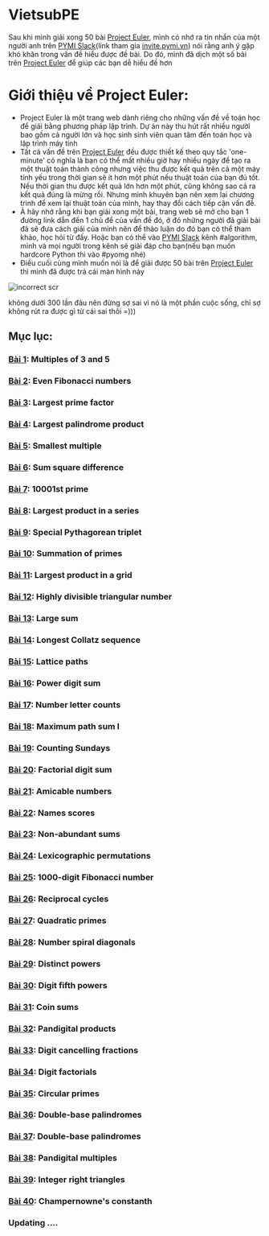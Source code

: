 # VietsubPE
Sau khi mình giải xong 50 bài [Project Euler](https://projecteuler.net/), mình có nhớ ra tin nhắn của một người anh trên [PYMI Slack](https://pymi.slack.com/)(link tham gia [invite.pymi.vn](https://pymi-slack.herokuapp.com/)) nói rằng anh ý gặp khó khăn trong vấn đề hiểu được đề bài. Do đó, mình đã dịch một số bài trên [Project Euler](https://projecteuler.net/) để giúp các bạn dễ hiểu đề hơn

# Giới thiệu về Project Euler:
- Project Euler là một trang web dành riêng cho những vấn đề về toán học để giải bằng phương pháp lập trình. Dự án này thu hút rất nhiều người bao gồm cả người lớn và học sinh sinh viên quan tâm đến toán học và lập trình máy tính
- Tất cả vấn đề trên [Project Euler](https://projecteuler.net/) đều được thiết kế theo quy tắc 'one-minute' có nghĩa là bạn có thể mất nhiều giờ hay nhiều ngày để tạo ra một thuật toán thành công nhưng việc thu được kết quả trên cả một máy tính yếu trong thời gian sẽ ít hơn một phút nếu thuật toán của bạn đủ tốt. Nếu thời gian thu được kết quả lớn hơn một phút, cũng không sao cả ra kết quả đúng là mừng rồi. Nhưng mình khuyên bạn nên xem lại chương trình để xem lại thuật toán của mình, hay thay đổi cách tiếp cận vấn đề.
- À hãy nhớ rằng khi bạn giải xong một bài, trang web sẽ mở cho bạn 1 đường link dẫn đến 1 chủ để của vấn đề đó, ở đó những người đã giải bài đã sẽ đưa cách giải của mình nên để thảo luận do đó bạn có thể tham khảo, học hỏi từ đấy. Hoặc bạn có thể vào [PYMI Slack](https://pymi.slack.com/) kênh #algorithm, mình và mọi người trong kênh sẽ giải đáp cho bạn(nếu bạn muốn hardcore Python thì vào #pyomg nhé)
- Điều cuối cùng mình muốn nói là để giải được 50 bài trên [Project Euler](https://projecteuler.net/) thì mình đã được trả cái màn hình này
<img src="https://i.imgur.com/GaAcq4i.png" alt="incorrect scr">
<p>không dưới 300 lần đâu nên đừng sợ sai vì nó là một phần cuộc sống, chỉ sợ không rút ra được gì từ cái sai thôi =)))</p>

## Mục lục:
### [Bài 1](https://dosontung007.github.io/VietsubPE/Problem_1.html): Multiples of 3 and 5
### [Bài 2](https://dosontung007.github.io/VietsubPE/Problem_2.html): Even Fibonacci numbers
### [Bài 3](https://dosontung007.github.io/VietsubPE/Problem_3.html): Largest prime factor
### [Bài 4](https://dosontung007.github.io/VietsubPE/Problem_4.html): Largest palindrome product
### [Bài 5](https://dosontung007.github.io/VietsubPE/Problem_5.html): Smallest multiple
### [Bài 6](https://dosontung007.github.io/VietsubPE/Problem_6.html): Sum square difference
### [Bài 7](https://dosontung007.github.io/VietsubPE/Problem_7.html): 10001st prime
### [Bài 8](https://dosontung007.github.io/VietsubPE/Problem_8.html): Largest product in a series
### [Bài 9](https://dosontung007.github.io/VietsubPE/Problem_9.html): Special Pythagorean triplet
### [Bài 10](https://dosontung007.github.io/VietsubPE/Problem_10.html): Summation of primes
### [Bài 11](https://dosontung007.github.io/VietsubPE/Problem_11.html): Largest product in a grid
### [Bài 12](https://dosontung007.github.io/VietsubPE/Problem_12.html): Highly divisible triangular number
### [Bài 13](https://dosontung007.github.io/VietsubPE/Problem_13.html): Large sum
### [Bài 14](https://dosontung007.github.io/VietsubPE/Problem_14.html): Longest Collatz sequence
### [Bài 15](https://dosontung007.github.io/VietsubPE/Problem_15.html): Lattice paths
### [Bài 16](https://dosontung007.github.io/VietsubPE/Problem_16.html): Power digit sum
### [Bài 17](https://dosontung007.github.io/VietsubPE/Problem_17.html): Number letter counts
### [Bài 18](https://dosontung007.github.io/VietsubPE/Problem_18.html): Maximum path sum I
### [Bài 19](https://dosontung007.github.io/VietsubPE/Problem_19.html): Counting Sundays
### [Bài 20](https://dosontung007.github.io/VietsubPE/Problem_20.html): Factorial digit sum
### [Bài 21](https://dosontung007.github.io/VietsubPE/Problem_21.html): Amicable numbers
### [Bài 22](https://dosontung007.github.io/VietsubPE/Problem_22.html): Names scores
### [Bài 23](https://dosontung007.github.io/VietsubPE/Problem_23.html): Non-abundant sums
### [Bài 24](https://dosontung007.github.io/VietsubPE/Problem_24.html): Lexicographic permutations
### [Bài 25](https://dosontung007.github.io/VietsubPE/Problem_25.html): 1000-digit Fibonacci number
### [Bài 26](https://dosontung007.github.io/VietsubPE/Problem_26.html): Reciprocal cycles
### [Bài 27](https://dosontung007.github.io/VietsubPE/Problem_27.html): Quadratic primes	
### [Bài 28](https://dosontung007.github.io/VietsubPE/Problem_28.html): Number spiral diagonals
### [Bài 29](https://dosontung007.github.io/VietsubPE/Problem_29.html): Distinct powers	
### [Bài 30](https://dosontung007.github.io/VietsubPE/Problem_30.html): Digit fifth powers
### [Bài 31](https://dosontung007.github.io/VietsubPE/Problem_31.html): Coin sums
### [Bài 32](https://dosontung007.github.io/VietsubPE/Problem_32.html): Pandigital products
### [Bài 33](https://dosontung007.github.io/VietsubPE/Problem_33.html):	Digit cancelling fractions
### [Bài 34](https://dosontung007.github.io/VietsubPE/Problem_34.html):	Digit factorials
### [Bài 35](https://dosontung007.github.io/VietsubPE/Problem_35.html): Circular primes
### [Bài 36](https://dosontung007.github.io/VietsubPE/Problem_36.html): Double-base palindromes
### [Bài 37](https://dosontung007.github.io/VietsubPE/Problem_37.html): Double-base palindromes
### [Bài 38](https://dosontung007.github.io/VietsubPE/Problem_38.html): Pandigital multiples
### [Bài 39](https://dosontung007.github.io/VietsubPE/Problem_39.html): Integer right triangles
### [Bài 40](https://dosontung007.github.io/VietsubPE/Problem_40.html): Champernowne's constanth
### Updating ....

